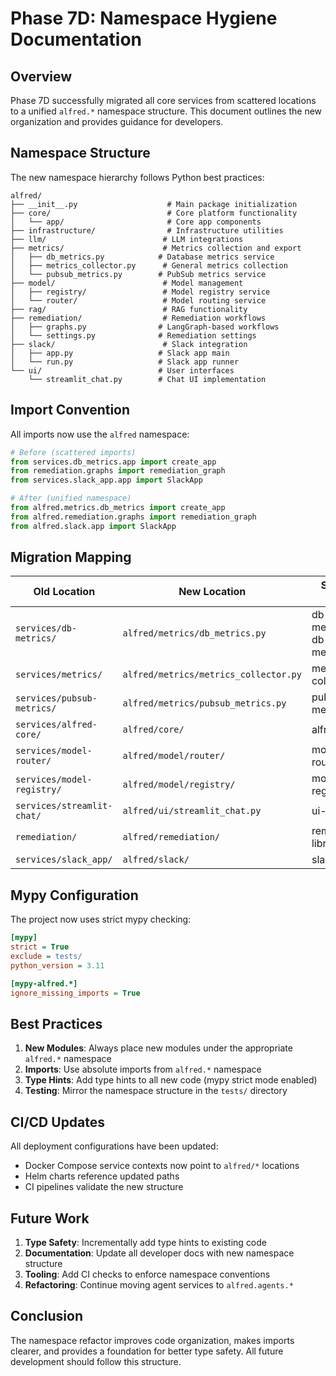 # Phase 7D: Namespace Hygiene Documentation

## Overview

Phase 7D successfully migrated all core services from scattered locations to a unified `alfred.*` namespace structure. This document outlines the new organization and provides guidance for developers.

## Namespace Structure

The new namespace hierarchy follows Python best practices:

```
alfred/
├── __init__.py                    # Main package initialization
├── core/                          # Core platform functionality
│   └── app/                       # Core app components
├── infrastructure/                # Infrastructure utilities
├── llm/                          # LLM integrations
├── metrics/                      # Metrics collection and export
│   ├── db_metrics.py            # Database metrics service
│   ├── metrics_collector.py      # General metrics collection
│   └── pubsub_metrics.py        # PubSub metrics service
├── model/                        # Model management
│   ├── registry/                 # Model registry service
│   └── router/                   # Model routing service
├── rag/                          # RAG functionality
├── remediation/                  # Remediation workflows
│   ├── graphs.py                # LangGraph-based workflows
│   └── settings.py              # Remediation settings
├── slack/                        # Slack integration
│   ├── app.py                   # Slack app main
│   └── run.py                   # Slack app runner
└── ui/                          # User interfaces
    └── streamlit_chat.py        # Chat UI implementation
```

## Import Convention

All imports now use the `alfred` namespace:

```python
# Before (scattered imports)
from services.db_metrics.app import create_app
from remediation.graphs import remediation_graph
from services.slack_app.app import SlackApp

# After (unified namespace)
from alfred.metrics.db_metrics import create_app
from alfred.remediation.graphs import remediation_graph
from alfred.slack.app import SlackApp
```

## Migration Mapping

| Old Location | New Location | Service Name |
|-------------|--------------|--------------|
| `services/db-metrics/` | `alfred/metrics/db_metrics.py` | db-api-metrics, db-admin-metrics |
| `services/metrics/` | `alfred/metrics/metrics_collector.py` | metrics-collector |
| `services/pubsub-metrics/` | `alfred/metrics/pubsub_metrics.py` | pubsub-metrics |
| `services/alfred-core/` | `alfred/core/` | alfred-core |
| `services/model-router/` | `alfred/model/router/` | model-router |
| `services/model-registry/` | `alfred/model/registry/` | model-registry |
| `services/streamlit-chat/` | `alfred/ui/streamlit_chat.py` | ui-chat |
| `remediation/` | `alfred/remediation/` | remediation library |
| `services/slack_app/` | `alfred/slack/` | slack-app |

## Mypy Configuration

The project now uses strict mypy checking:

```ini
[mypy]
strict = True
exclude = tests/
python_version = 3.11

[mypy-alfred.*]
ignore_missing_imports = True
```

## Best Practices

1. **New Modules**: Always place new modules under the appropriate `alfred.*` namespace
2. **Imports**: Use absolute imports from `alfred.*` namespace
3. **Type Hints**: Add type hints to all new code (mypy strict mode enabled)
4. **Testing**: Mirror the namespace structure in the `tests/` directory

## CI/CD Updates

All deployment configurations have been updated:
- Docker Compose service contexts now point to `alfred/*` locations
- Helm charts reference updated paths
- CI pipelines validate the new structure

## Future Work

1. **Type Safety**: Incrementally add type hints to existing code
2. **Documentation**: Update all developer docs with new namespace structure
3. **Tooling**: Add CI checks to enforce namespace conventions
4. **Refactoring**: Continue moving agent services to `alfred.agents.*`

## Conclusion

The namespace refactor improves code organization, makes imports clearer, and provides a foundation for better type safety. All future development should follow this structure.